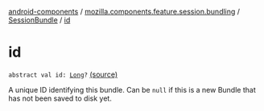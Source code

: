 [android-components](../../index.md) / [mozilla.components.feature.session.bundling](../index.md) / [SessionBundle](index.md) / [id](./id.md)

# id

`abstract val id: `[`Long`](https://kotlinlang.org/api/latest/jvm/stdlib/kotlin/-long/index.html)`?` [(source)](https://github.com/mozilla-mobile/android-components/blob/master/components/feature/session-bundling/src/main/java/mozilla/components/feature/session/bundling/SessionBundle.kt#L17)

A unique ID identifying this bundle. Can be `null` if this is a new Bundle that has not been saved to disk yet.

